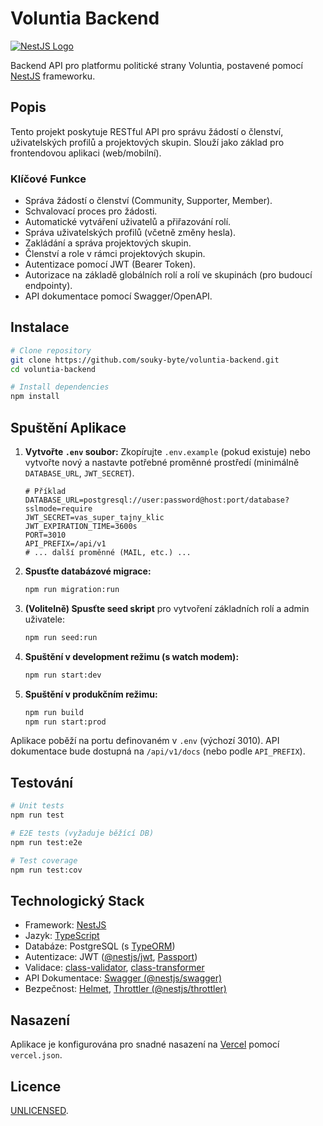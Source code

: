 # Voluntia Backend

[![NestJS Logo](https://nestjs.com/img/logo-small.svg)](https://nestjs.com)

Backend API pro platformu politické strany Voluntia, postavené pomocí [NestJS](https://nestjs.com) frameworku.

## Popis

Tento projekt poskytuje RESTful API pro správu žádostí o členství, uživatelských profilů a projektových skupin. Slouží jako základ pro frontendovou aplikaci (web/mobilní).

### Klíčové Funkce

*   Správa žádostí o členství (Community, Supporter, Member).
*   Schvalovací proces pro žádosti.
*   Automatické vytváření uživatelů a přiřazování rolí.
*   Správa uživatelských profilů (včetně změny hesla).
*   Zakládání a správa projektových skupin.
*   Členství a role v rámci projektových skupin.
*   Autentizace pomocí JWT (Bearer Token).
*   Autorizace na základě globálních rolí a rolí ve skupinách (pro budoucí endpointy).
*   API dokumentace pomocí Swagger/OpenAPI.

## Instalace

```bash
# Clone repository
git clone https://github.com/souky-byte/voluntia-backend.git
cd voluntia-backend

# Install dependencies
npm install
```

## Spuštění Aplikace

1.  **Vytvořte `.env` soubor:** Zkopírujte `.env.example` (pokud existuje) nebo vytvořte nový a nastavte potřebné proměnné prostředí (minimálně `DATABASE_URL`, `JWT_SECRET`).

    ```dotenv
    # Příklad
    DATABASE_URL=postgresql://user:password@host:port/database?sslmode=require
    JWT_SECRET=vas_super_tajny_klic
    JWT_EXPIRATION_TIME=3600s
    PORT=3010
    API_PREFIX=/api/v1
    # ... další proměnné (MAIL, etc.) ...
    ```

2.  **Spusťte databázové migrace:**
    ```bash
    npm run migration:run
    ```

3.  **(Volitelně) Spusťte seed skript** pro vytvoření základních rolí a admin uživatele:
    ```bash
    npm run seed:run
    ```

4.  **Spuštění v development režimu (s watch modem):**
    ```bash
    npm run start:dev
    ```

5.  **Spuštění v produkčním režimu:**
    ```bash
    npm run build
    npm run start:prod
    ```

Aplikace poběží na portu definovaném v `.env` (výchozí 3010). API dokumentace bude dostupná na `/api/v1/docs` (nebo podle `API_PREFIX`).

## Testování

```bash
# Unit tests
npm run test

# E2E tests (vyžaduje běžící DB)
npm run test:e2e

# Test coverage
npm run test:cov
```

## Technologický Stack

*   Framework: [NestJS](https://nestjs.com)
*   Jazyk: [TypeScript](https://www.typescriptlang.org/)
*   Databáze: PostgreSQL (s [TypeORM](https://typeorm.io/))
*   Autentizace: JWT ([@nestjs/jwt](https://github.com/nestjs/jwt), [Passport](http://www.passportjs.org/))
*   Validace: [class-validator](https://github.com/typestack/class-validator), [class-transformer](https://github.com/typestack/class-transformer)
*   API Dokumentace: [Swagger (@nestjs/swagger)](https://docs.nestjs.com/openapi/introduction)
*   Bezpečnost: [Helmet](https://helmetjs.github.io/), [Throttler (@nestjs/throttler)](https://docs.nestjs.com/security/rate-limiting)

## Nasazení

Aplikace je konfigurována pro snadné nasazení na [Vercel](https://vercel.com) pomocí `vercel.json`.

## Licence

[UNLICENSED]().
